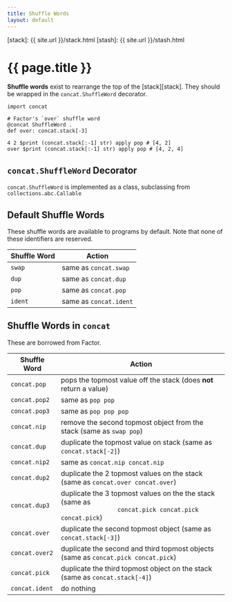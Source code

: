 ```yaml
---
title: Shuffle Words
layout: default
---
```



  [stack]: {{ site.url }}/stack.html
  [stash]: {{ site.url }}/stash.html

{{ page.title }}
================

**Shuffle words** exist to rearrange the top of the [stack][stack]. They should
be wrapped in the `concat.ShuffleWord` decorator.

    import concat
    
    # Factor's `over` shuffle word 
    @concat ShuffleWord .
    def over: concat.stack[-3]
    
    4 2 $print (concat.stack[:-1] str) apply pop # [4, 2]
    over $print (concat.stack[:-1] str) apply pop # [4, 2, 4]
    

`concat.ShuffleWord` Decorator
------------------------------

`concat.ShuffleWord` is implemented as a class, subclassing from
`collections.abc.Callable`
    
Default Shuffle Words
---------------------

These shuffle words are available to programs by default. Note that none of these
identifiers are reserved.

<table>
    <thead>
        <tr>
            <th>Shuffle Word</th>
            <th>Action</th>
        </tr>
    </thead>
    <tbody>
        <tr>
            <td><code>swap</code></td>
            <td>same as <code>concat.swap</code></td>
        </tr>
        <tr>
            <td><code>dup</code></td>
            <td>same as <code>concat.dup</code></td>
        </tr>
        <tr>
            <td><code>pop</code></td>
            <td>same as <code>concat.pop</code>
            </td>
        </tr>
        <tr>
            <td><code>ident</code></td>
            <td>same as <code>concat.ident</code></td>
        </tr>
    </tbody>
</table>

Shuffle Words in `concat`
-------------------------

These are borrowed from Factor.

<table>
    <thead>
        <tr>
            <th>Shuffle Word</th>
            <th>Action</th>
        </tr>
    </thead>
    <tbody>
        <tr>
            <td><code>concat.pop</code></td>
            <td>pops the topmost value off the stack (does <strong>not</strong>
                return a value)</td>
        <tr>
            <td><code>concat.pop2</code></td>
            <td>same as <code>pop pop</code></td>
        </tr>
        <tr>
            <td><code>concat.pop3</code></td>
            <td>same as <code>pop pop pop</code></td>
        </tr>
        <tr>
            <td><code>concat.nip</code></td>
            <td>remove the second topmost object from the stack (same as
                <code>swap pop</code>)
            </td>
        </tr>
        <tr>
            <td><code>concat.dup</code></td>
            <td>duplicate the topmost value on stack (same as
                <code>concat.stack[-2]</code>)
            </td>
        </tr>
        <tr>
            <td><code>concat.nip2</code></td>
            <td>same as <code>concat.nip concat.nip</code>
            </td>
        </tr>
        <tr>
            <td><code>concat.dup2</code></td>
            <td>duplicate the 2 topmost values on the stack (same as
                <code>concat.over concat.over</code>)
            </td>
        </tr>
        <tr>
            <td><code>concat.dup3</code></td>
            <td>duplicate the 3 topmost values on the the stack (same as
                <code>
                concat.pick concat.pick concat.pick</code>)
            </td>
        </tr>
        <tr>
            <td><code>concat.over</code></td>
            <td>duplicate the second topmost object (same as
                <code>concat.stack[-3]</code>)
            </td>
        </tr>
        <tr>
            <td><code>concat.over2</code></td>
            <td>duplicate the second and third topmost objects (same as
                <code>concat.pick concat.pick</code>)
            </td>
        </tr>
        <tr>
            <td><code>concat.pick</code></td>
            <td>duplicate the third topmost object on the stack (same as
                <code>concat.stack[-4]</code>)
            </td>
        </tr>
        <tr>
            <td><code>concat.ident</code></td>
            <td>do nothing</td>
        </tr>
    </tbody>
</table>